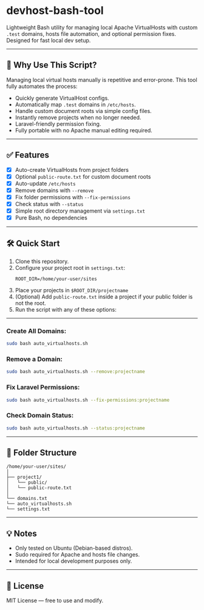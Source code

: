 # devhost-bash-tool

Lightweight Bash utility for managing local Apache VirtualHosts with custom `.test` domains, hosts file automation, and optional permission fixes. Designed for fast local dev setup.

---

## 🚀 Why Use This Script?

Managing local virtual hosts manually is repetitive and error-prone. This tool fully automates the process:
- Quickly generate VirtualHost configs.
- Automatically map `.test` domains in `/etc/hosts`.
- Handle custom document roots via simple config files.
- Instantly remove projects when no longer needed.
- Laravel-friendly permission fixing.
- Fully portable with no Apache manual editing required.

---

## ✅ Features

- [x] Auto-create VirtualHosts from project folders
- [x] Optional `public-route.txt` for custom document roots
- [x] Auto-update `/etc/hosts`
- [x] Remove domains with `--remove`
- [x] Fix folder permissions with `--fix-permissions`
- [x] Check status with `--status`
- [x] Simple root directory management via `settings.txt`
- [x] Pure Bash, no dependencies

---

## 🛠️ Quick Start

1. Clone this repository.
2. Configure your project root in `settings.txt`:
   ```
   ROOT_DIR=/home/your-user/sites
   ```
3. Place your projects in `$ROOT_DIR/projectname`
4. (Optional) Add `public-route.txt` inside a project if your public folder is not the root.
5. Run the script with any of these options:

---

### Create All Domains:
```bash
sudo bash auto_virtualhosts.sh
```

### Remove a Domain:
```bash
sudo bash auto_virtualhosts.sh --remove:projectname
```

### Fix Laravel Permissions:
```bash
sudo bash auto_virtualhosts.sh --fix-permissions:projectname
```

### Check Domain Status:
```bash
sudo bash auto_virtualhosts.sh --status:projectname
```

---

## 📂 Folder Structure

```
/home/your-user/sites/
│
├── project1/
│   └── public/
│   └── public-route.txt
│
└── domains.txt
└── auto_virtualhosts.sh
└── settings.txt
```

---

## 💡 Notes

- Only tested on Ubuntu (Debian-based distros).
- Sudo required for Apache and hosts file changes.
- Intended for local development purposes only.

---

## 📜 License

MIT License — free to use and modify.
